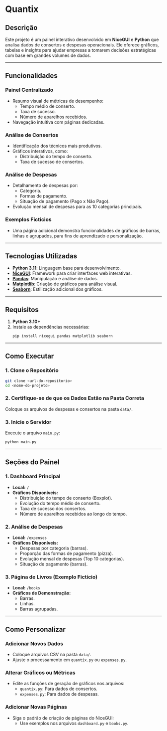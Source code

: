 # **Quantix**

## **Descrição**
Este projeto é um painel interativo desenvolvido em **NiceGUI** e **Python** que analisa dados de consertos e despesas operacionais. Ele oferece gráficos, tabelas e insights para ajudar empresas a tomarem decisões estratégicas com base em grandes volumes de dados.

---

## **Funcionalidades**

### **Painel Centralizado**
- Resumo visual de métricas de desempenho:
  - Tempo médio de conserto.
  - Taxa de sucesso.
  - Número de aparelhos recebidos.
- Navegação intuitiva com páginas dedicadas.

### **Análise de Consertos**
- Identificação dos técnicos mais produtivos.
- Gráficos interativos, como:
  - Distribuição do tempo de conserto.
  - Taxa de sucesso de consertos.

### **Análise de Despesas**
- Detalhamento de despesas por:
  - Categoria.
  - Formas de pagamento.
  - Situação de pagamento (Pago x Não Pago).
- Evolução mensal de despesas para as 10 categorias principais.

### **Exemplos Fictícios**
- Uma página adicional demonstra funcionalidades de gráficos de barras, linhas e agrupados, para fins de aprendizado e personalização.

---

## **Tecnologias Utilizadas**
- **Python 3.11**: Linguagem base para desenvolvimento.
- **[NiceGUI](https://nicegui.io/)**: Framework para criar interfaces web interativas.
- **[Pandas](https://pandas.pydata.org/)**: Manipulação e análise de dados.
- **[Matplotlib](https://matplotlib.org/)**: Criação de gráficos para análise visual.
- **[Seaborn](https://seaborn.pydata.org/)**: Estilização adicional dos gráficos.

---

## **Requisitos**
1. **Python 3.10+**
2. Instale as dependências necessárias:
   ```bash
   pip install nicegui pandas matplotlib seaborn

---

## **Como Executar**

### **1. Clone o Repositório**
```bash
git clone <url-do-repositorio>
cd <nome-do-projeto>
```

### **2. Certifique-se de que os Dados Estão na Pasta Correta**
Coloque os arquivos de despesas e consertos na pasta `data/`.

### **3. Inicie o Servidor**
Execute o arquivo `main.py`:
```bash
python main.py
```

---

## **Seções do Painel**

### **1. Dashboard Principal**
- **Local:** `/`
- **Gráficos Disponíveis:**
  - Distribuição do tempo de conserto (Boxplot).
  - Evolução do tempo médio de conserto.
  - Taxa de sucesso dos consertos.
  - Número de aparelhos recebidos ao longo do tempo.

### **2. Análise de Despesas**
- **Local:** `/expenses`
- **Gráficos Disponíveis:**
  - Despesas por categoria (barras).
  - Proporção das formas de pagamento (pizza).
  - Evolução mensal de despesas (Top 10 categorias).
  - Situação de pagamento (barras).

### **3. Página de Livros (Exemplo Fictício)**
- **Local:** `/books`
- **Gráficos de Demonstração:**
  - Barras.
  - Linhas.
  - Barras agrupadas.

---

## **Como Personalizar**

### **Adicionar Novos Dados**
- Coloque arquivos CSV na pasta `data/`.
- Ajuste o processamento em `quantix.py` ou `expenses.py`.

### **Alterar Gráficos ou Métricas**
- Edite as funções de geração de gráficos nos arquivos:
  - `quantix.py`: Para dados de consertos.
  - `expenses.py`: Para dados de despesas.

### **Adicionar Novas Páginas**
- Siga o padrão de criação de páginas do NiceGUI:
  - Use exemplos nos arquivos `dashboard.py` e `books.py`.
